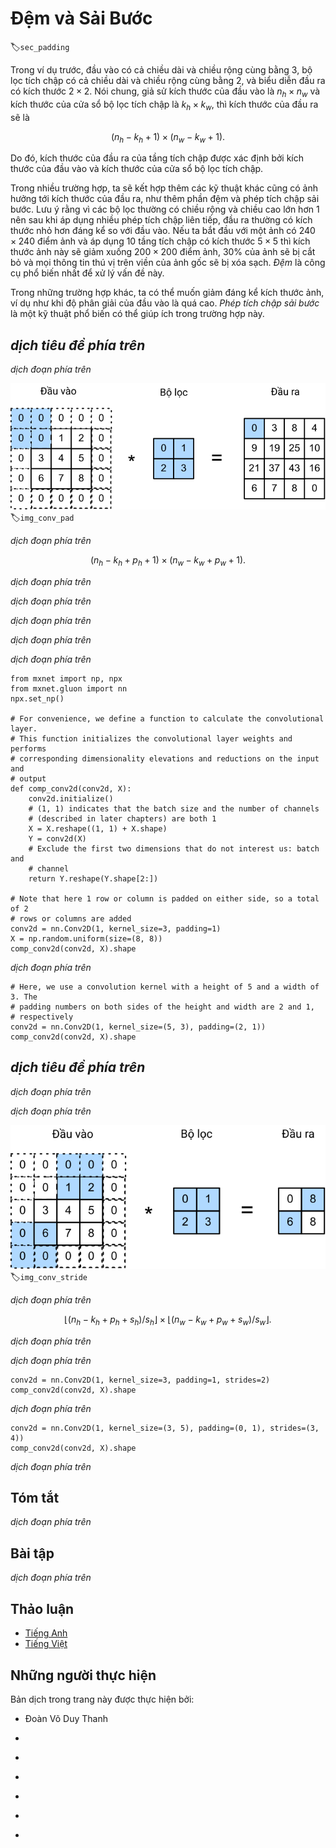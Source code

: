 <!-- ===================== Bắt đầu dịch Phần 1 ==================== -->
<!-- ========================================= REVISE PHẦN 1 - BẮT ĐẦU =================================== -->

<!--
# Padding and Stride
-->

# Đệm và Sải Bước
:label:`sec_padding`

<!--
In the previous example, our input had both a height and width of $3$ and our convolution kernel had both a height and width of $2$, yielding an output representation with dimension $2\times2$.
In general, assuming the input shape is $n_h\times n_w$ and the convolution kernel window shape is $k_h\times k_w$, then the output shape will be
-->

Trong ví dụ trước, đầu vào có cả chiều dài và chiều rộng cùng bằng $3$, bộ lọc tích chập có cả chiều dài và chiều rộng cùng bằng $2$, và biểu diễn đầu ra có kích thước $2\times2$.
Nói chung, giả sử kích thước của đầu vào là $n_h\times n_w$ và kích thước của cửa sổ bộ lọc tích chập là $k_h\times k_w$, thì kích thước của đầu ra sẽ là

$$(n_h-k_h+1) \times (n_w-k_w+1).$$

<!--
Therefore, the output shape of the convolutional layer is determined by the shape of the input and the shape of the convolution kernel window.
-->

Do đó, kích thước của đầu ra của tầng tích chập được xác định bởi kích thước của đầu vào và kích thước của cửa sổ bộ lọc tích chập.

<!--
In several cases, we incorporate techniques, including padding and strided convolutions, that affect the size of the output.
As motivation, note that since kernels generally have width and height greater than $1$, after applying many successive convolutions,
we tend to wind up with outputs that are considerably smaller than our input.
If we start with a $240 \times 240$ pixel image, $10$ layers of $5 \times 5$ convolutions reduce the image to $200 \times 200$ pixels, 
slicing off $30 \%$ of the image and with it obliterating any interesting information on the boundaries of the original image. 
*Padding* is the most popular tool for handling this issue.
-->

Trong nhiều trường hợp, ta sẽ kết hợp thêm các kỹ thuật khác cũng có ảnh hưởng tới kích thước của đầu ra, như thêm phần đệm và phép tích chập sải bước.
Lưu ý rằng vì các bộ lọc thường có chiều rộng và chiều cao lớn hơn $1$ nên sau khi áp dụng nhiều phép tích chập liên tiếp, đầu ra thường có kích thước nhỏ hơn đáng kể so với đầu vào.
Nếu ta bắt đầu với một ảnh có $240 \times 240$ điểm ảnh và áp dụng $10$ tầng tích chập có kích thước $5 \times 5$ thì kích thước ảnh này sẽ giảm xuống $200 \times 200$ điểm ảnh, $30 \%$ của ảnh sẽ bị cắt bỏ và mọi thông tin thú vị trên viền của ảnh gốc sẽ bị xóa sạch. *Đệm* là công cụ phổ biến nhất để xử lý vấn đề này.

<!--
In other cases, we may want to reduce the dimensionality drastically, e.g., if we find the original input resolution to be unwieldy. 
*Strided convolutions* are a popular technique that can help in these instances.
-->

Trong những trường hợp khác, ta có thể muốn giảm đáng kể kích thước ảnh, ví dụ như khi độ phân giải của đầu vào là quá cao.
*Phép tích chập sải bước* là một kỹ thuật phổ biến có thể giúp ích trong trường hợp này.

<!-- ===================== Kết thúc dịch Phần 1 ===================== -->

<!-- ===================== Bắt đầu dịch Phần 2 ===================== -->

<!--
## Padding
-->

## *dịch tiêu đề phía trên*

<!--
As described above, one tricky issue when applying convolutional layers is that we tend to lose pixels on the perimeter of our image.
Since we typically use small kernels, for any given convolution, we might only lose a few pixels, but this can add up as we apply many successive convolutional layers.
One straightforward solution to this problem is to add extra pixels of filler around the boundary of our input image, thus increasing the effective size of the image.
Typically, we set the values of the extra pixels to $0$.
In :numref:`img_conv_pad`, we pad a $3 \times 5$ input, increasing its size to $5 \times 7$.
The corresponding output then increases to a $4 \times 6$ matrix.
-->

*dịch đoạn phía trên*

<!--
![Two-dimensional cross-correlation with padding. The shaded portions are the input and kernel array elements used by the first output element: $0\times0+0\times1+0\times2+0\times3=0$. ](../img/conv-pad.svg)
-->

![*dịch chú thích ảnh phía trên*](../img/conv-pad.svg)
:label:`img_conv_pad`

<!--
In general, if we add a total of $p_h$ rows of padding (roughly half on top and half on bottom) and 
a total of $p_w$ columns of padding (roughly half on the left and half on the right), the output shape will be
-->

*dịch đoạn phía trên*

$$(n_h-k_h+p_h+1)\times(n_w-k_w+p_w+1).$$

<!--
This means that the height and width of the output will increase by $p_h$ and $p_w$ respectively.
-->

*dịch đoạn phía trên*

<!--
In many cases, we will want to set $p_h=k_h-1$ and $p_w=k_w-1$ to give the input and output the same height and width.
This will make it easier to predict the output shape of each layer when constructing the network.
Assuming that $k_h$ is even here, we will pad $p_h/2$ rows on both sides of the height.
If $k_h$ is odd, one possibility is to pad $\lceil p_h/2\rceil$ rows on the top of the input and $\lfloor p_h/2\rfloor$ rows on the bottom.
We will pad both sides of the width in the same way.
-->

*dịch đoạn phía trên*

<!-- ===================== Kết thúc dịch Phần 2 ===================== -->

<!-- ===================== Bắt đầu dịch Phần 3 ===================== -->

<!--
Convolutional neural networks commonly use convolutional kernels with odd height and width values, such as $1$, $3$, $5$, or $7$.
Choosing odd kernel sizes has the benefit that we can preserve the spatial dimensionality while padding with the same number of rows on top and bottom, and the same number of columns on left and right.
-->

*dịch đoạn phía trên*

<!--
Moreover, this practice of using odd kernels and padding to precisely preserve dimensionality offers a clerical benefit.
For any two-dimensional array `X`, when the kernels size is odd and the number of padding rows and columns on all sides are the same, 
producing an output with the same height and width as the input, 
we know that the output `Y[i, j]` is calculated by cross-correlation of the input and convolution kernel with the window centered on `X[i, j]`.
-->

*dịch đoạn phía trên*

<!--
In the following example, we create a two-dimensional convolutional layer with a height and width of $3$ and apply $1$ pixel of padding on all sides.
Given an input with a height and width of $8$, we find that the height and width of the output is also $8$.
-->

*dịch đoạn phía trên*

```{.python .input  n=1}
from mxnet import np, npx
from mxnet.gluon import nn
npx.set_np()

# For convenience, we define a function to calculate the convolutional layer.
# This function initializes the convolutional layer weights and performs
# corresponding dimensionality elevations and reductions on the input and
# output
def comp_conv2d(conv2d, X):
    conv2d.initialize()
    # (1, 1) indicates that the batch size and the number of channels
    # (described in later chapters) are both 1
    X = X.reshape((1, 1) + X.shape)
    Y = conv2d(X)
    # Exclude the first two dimensions that do not interest us: batch and
    # channel
    return Y.reshape(Y.shape[2:])

# Note that here 1 row or column is padded on either side, so a total of 2
# rows or columns are added
conv2d = nn.Conv2D(1, kernel_size=3, padding=1)
X = np.random.uniform(size=(8, 8))
comp_conv2d(conv2d, X).shape
```

<!--
When the height and width of the convolution kernel are different,
we can make the output and input have the same height and width by setting different padding numbers for height and width.
-->

*dịch đoạn phía trên*

```{.python .input  n=2}
# Here, we use a convolution kernel with a height of 5 and a width of 3. The
# padding numbers on both sides of the height and width are 2 and 1,
# respectively
conv2d = nn.Conv2D(1, kernel_size=(5, 3), padding=(2, 1))
comp_conv2d(conv2d, X).shape
```

<!-- ===================== Kết thúc dịch Phần 3 ===================== -->

<!-- ===================== Bắt đầu dịch Phần 4 ===================== -->

<!-- ========================================= REVISE PHẦN 1 - KẾT THÚC ===================================-->

<!-- ========================================= REVISE PHẦN 2 - BẮT ĐẦU ===================================-->

<!--
## Stride
-->

## *dịch tiêu đề phía trên*

<!--
When computing the cross-correlation, we start with the convolution window at the top-left corner of the input array, and then slide it over all locations both down and to the right.
In previous examples, we default to sliding one pixel at a time.
However, sometimes, either for computational efficiency or because we wish to downsample, we move our window more than one pixel at a time, skipping the intermediate locations.
-->

*dịch đoạn phía trên*


<!--
We refer to the number of rows and columns traversed per slide as the *stride*.
So far, we have used strides of $1$, both for height and width.
Sometimes, we may want to use a larger stride.
:numref:`img_conv_stride` shows a two-dimensional cross-correlation operation with a stride of $3$ vertically and $2$ horizontally.
We can see that when the second element of the first column is output, the convolution window slides down three rows.
The convolution window slides two columns to the right when the second element of the first row is output.
When the convolution window slides three columns to the right on the input, there is no output because the input element cannot fill the window (unless we add another column of padding).
-->

*dịch đoạn phía trên*

<!--
![Cross-correlation with strides of 3 and 2 for height and width respectively. The shaded portions are the output element and the input and core array elements used in its computation: $0\times0+0\times1+1\times2+2\times3=8$, $0\times0+6\times1+0\times2+0\times3=6$. ](../img/conv-stride.svg)
-->

![*dịch chú thích ảnh phía trên*](../img/conv-stride.svg)
:label:`img_conv_stride`

<!-- ===================== Kết thúc dịch Phần 4 ===================== -->

<!-- ===================== Bắt đầu dịch Phần 5 ===================== -->

<!--
In general, when the stride for the height is $s_h$ and the stride for the width is $s_w$, the output shape is
-->

*dịch đoạn phía trên*

$$\lfloor(n_h-k_h+p_h+s_h)/s_h\rfloor \times \lfloor(n_w-k_w+p_w+s_w)/s_w\rfloor.$$

<!--
If we set $p_h=k_h-1$ and $p_w=k_w-1$, then the output shape will be simplified to $\lfloor(n_h+s_h-1)/s_h\rfloor \times \lfloor(n_w+s_w-1)/s_w\rfloor$.
Going a step further, if the input height and width are divisible by the strides on the height and width, then the output shape will be $(n_h/s_h) \times (n_w/s_w)$.
-->

*dịch đoạn phía trên*

<!--
Below, we set the strides on both the height and width to $2$, thus halving the input height and width.
-->

*dịch đoạn phía trên*

```{.python .input}
conv2d = nn.Conv2D(1, kernel_size=3, padding=1, strides=2)
comp_conv2d(conv2d, X).shape
```

<!--
Next, we will look at a slightly more complicated example.
-->

*dịch đoạn phía trên*

```{.python .input  n=3}
conv2d = nn.Conv2D(1, kernel_size=(3, 5), padding=(0, 1), strides=(3, 4))
comp_conv2d(conv2d, X).shape
```

<!--
For the sake of brevity, when the padding number on both sides of the input height and width are $p_h$ and $p_w$ respectively, we call the padding $(p_h, p_w)$.
Specifically, when $p_h = p_w = p$, the padding is $p$.
When the strides on the height and width are $s_h$ and $s_w$, respectively, we call the stride $(s_h, s_w)$.
Specifically, when $s_h = s_w = s$, the stride is $s$.
By default, the padding is $0$ and the stride is $1$.
In practice, we rarely use inhomogeneous strides or padding, i.e., we usually have $p_h = p_w$ and $s_h = s_w$.
-->

*dịch đoạn phía trên*

<!-- ===================== Kết thúc dịch Phần 5 ===================== -->

<!-- ===================== Bắt đầu dịch Phần 6 ===================== -->

<!--
## Summary
-->

## Tóm tắt

<!--
* Padding can increase the height and width of the output. This is often used to give the output the same height and width as the input.
* The stride can reduce the resolution of the output, for example reducing the height and width of the output to only $1/n$ of the height and width of the input ($n$ is an integer greater than $1$).
* Padding and stride can be used to adjust the dimensionality of the data effectively.
-->

*dịch đoạn phía trên*

<!--
## Exercises
-->

## Bài tập

<!--
1. For the last example in this section, use the shape calculation formula to calculate the output shape to see if it is consistent with the experimental results.
2. Try other padding and stride combinations on the experiments in this section.
3. For audio signals, what does a stride of $2$ correspond to?
4. What are the computational benefits of a stride larger than $1$.
-->

*dịch đoạn phía trên*


<!-- ===================== Kết thúc dịch Phần 6 ===================== -->
<!-- ========================================= REVISE PHẦN 2 - KẾT THÚC ===================================-->


<!--
## [Discussions](https://discuss.mxnet.io/t/2350)
-->

## Thảo luận
* [Tiếng Anh](https://discuss.mxnet.io/t/2350)
* [Tiếng Việt](https://forum.machinelearningcoban.com/c/d2l)

## Những người thực hiện
Bản dịch trong trang này được thực hiện bởi:
<!--
Tác giả của mỗi Pull Request điền tên mình và tên những người review mà bạn thấy
hữu ích vào từng phần tương ứng. Mỗi dòng một tên, bắt đầu bằng dấu `*`.

Lưu ý:
* Nếu reviewer không cung cấp tên, bạn có thể dùng tên tài khoản GitHub của họ
với dấu `@` ở đầu. Ví dụ: @aivivn.

* Tên đầy đủ của các reviewer có thể được tìm thấy tại https://github.com/aivivn/d2l-vn/blob/master/docs/contributors_info.md
-->

* Đoàn Võ Duy Thanh
<!-- Phần 1 -->
*

<!-- Phần 2 -->
*

<!-- Phần 3 -->
*

<!-- Phần 4 -->
*

<!-- Phần 5 -->
*

<!-- Phần 6 -->
*
